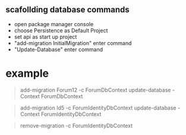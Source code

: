 ## scafollding database commands

- open package manager console
- choose Persistence as Default Project
- set api as start up project
- "add-migration InitialMigration" enter command
- "Update-Database" enter command

# example
> add-migration Forum12 -c ForumDbContext
> update-database -Context ForumDbContext

> add-migration Id5 -c ForumIdentityDbContext
> update-database -Context ForumIdentityDbContext

> remove-migration -c ForumIdentityDbContext